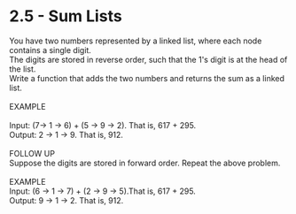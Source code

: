 # 2.5 - Sum Lists

You have two numbers represented by a linked list, where each node contains a single digit.\
The digits are stored in reverse order, such that the 1's digit is at the head of the list.\
Write a function that adds the two numbers and returns the sum as a linked list.\
\
EXAMPLE\
\
Input: (7-> 1 -> 6) + (5 -> 9 -> 2). That is, 617 + 295.\
Output: 2 -> 1 -> 9. That is, 912.\
\
FOLLOW UP\
Suppose the digits are stored in forward order. Repeat the above problem.\
\
EXAMPLE\
Input: (6 -> 1 -> 7) + (2 -> 9 -> 5).That is, 617 + 295.\
Output: 9 -> 1 -> 2. That is, 912.
